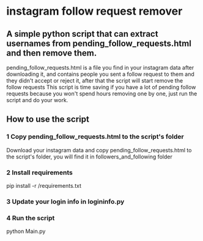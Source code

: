 # instagram follow request remover
## A simple python script that can extract usernames from pending_follow_requests.html and then remove them.

pending_follow_requests.html is a file you find in your instagram data after downloading it, and contains people you sent a follow request to them and they didn't accept or reject it, after that the script will start remove the follow requests
This script is time saving if you have a lot of pending follow requests because you won't spend hours removing one by one, just run the script and do your work.

## How to use the script

### 1 Copy pending_follow_requests.html to the script's folder
Download your instagram data and copy pending_follow_requests.html to the script's folder, you will find it in followers_and_following folder

### 2 Install requirements
pip install -r /requirements.txt

### 3 Update your login info in logininfo.py

### 4 Run the script
python Main.py
